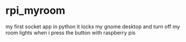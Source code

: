 # rpi_myroom
my first socket app in python it locks my gnome desktop and turn off my room lights when i press the button with raspberry pis
